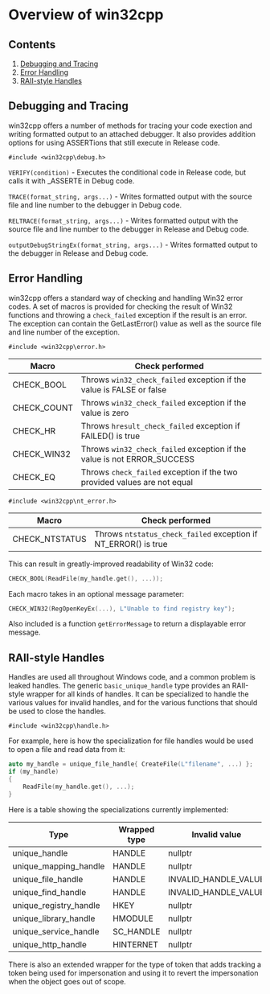 # Overview of win32cpp

## Contents

1. [Debugging and Tracing](#debugging-and-tracing)
1. [Error Handling](#error-handling)
1. [RAII-style Handles](#raii-style-handles)

## Debugging and Tracing

win32cpp offers a number of methods for tracing your code exection and writing formatted output to an attached debugger. It also provides addition options for using ASSERTions that still execute in Release code.

`#include <win32cpp\debug.h>`

`VERIFY(condition)` - Executes the conditional code in Release code, but calls it with _ASSERTE in Debug code.

`TRACE(format_string, args...)` - Writes formatted output with the source file and line number to the debugger in Debug code.

`RELTRACE(format_string, args...)` - Writes formatted output with the source file and line number to the debugger in Release and Debug code.

`outputDebugStringEx(format_string, args...)` - Writes formatted output to the debugger in Release and Debug code.

## Error Handling

win32cpp offers a standard way of checking and handling Win32 error codes. A set of macros is provided for checking the result of Win32 functions and throwing a `check_failed` exception if the result is an error. The exception can contain the GetLastError() value as well as the source file and line number of the exception.

`#include <win32cpp\error.h>`

Macro | Check performed
----- | ---------------
CHECK_BOOL | Throws `win32_check_failed` exception if the value is FALSE or false
CHECK_COUNT | Throws `win32_check_failed` exception if the value is zero
CHECK_HR | Throws `hresult_check_failed` exception if FAILED() is true
CHECK_WIN32 | Throws `win32_check_failed` exception if the value is not ERROR_SUCCESS
CHECK_EQ | Throws `check_failed` exception if the two provided values are not equal

`#include <win32cpp\nt_error.h>`

Macro | Check performed
----- | ---------------
CHECK_NTSTATUS | Throws `ntstatus_check_failed` exception if NT_ERROR() is true

This can result in greatly-improved readability of Win32 code:

```c++
CHECK_BOOL(ReadFile(my_handle.get(), ...));
```

Each macro takes in an optional message parameter:

```c++
CHECK_WIN32(RegOpenKeyEx(...), L"Unable to find registry key");
```

Also included is a function `getErrorMessage` to return a displayable error message.

## RAII-style Handles

Handles are used all throughout Windows code, and a common problem is leaked handles. The generic `basic_unique_handle` type provides an RAII-style wrapper for all kinds of handles. It can be specialized to handle the various values for invalid handles, and for the various functions that should be used to close the handles.

`#include <win32cpp\handle.h>`

For example, here is how the specialization for file handles would be used to open a file and read data from it:

```c++
auto my_handle = unique_file_handle{ CreateFile(L"filename", ...) };
if (my_handle)
{
    ReadFile(my_handle.get(), ...);
}
```

Here is a table showing the specializations currently implemented:

Type | Wrapped type | Invalid value | Close function
---- | ------------ | ------------- | --------------
unique_handle | HANDLE | nullptr | CloseHandle()
unique_mapping_handle | HANDLE | nullptr | CloseHandle()
unique_file_handle | HANDLE | INVALID_HANDLE_VALUE | CloseHandle()
unique_find_handle | HANDLE | INVALID_HANDLE_VALUE | FindClose()
unique_registry_handle | HKEY | nullptr | RegCloseKey()
unique_library_handle | HMODULE | nullptr | FreeLibrary()
unique_service_handle | SC_HANDLE | nullptr | CloseServiceHandle()
unique_http_handle | HINTERNET | nullptr | CloseHandle()

There is also an extended wrapper for the type of token that adds tracking a token being used for impersonation and using it to revert the impersonation when the object goes out of scope.
